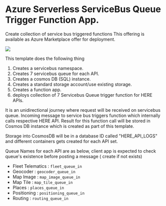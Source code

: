 # Azure Serverless ServiceBus Queue Trigger Function App.

Create collection of service bus triggered functions
This offering is available as Azure Marketplace offer for deployment.

<a href="https://portal.azure.com/#create/Microsoft.Template/uri/https%3A%2F%2Fraw.githubusercontent.com%2Fnavinmistry%2Fhere-azure-serverless%2Fmaster%2FarmTemplates%2F101-hlsARMTemplateWebAppBackend%2Fazuredeploy.json" target="_blank">
    <img src="http://azuredeploy.net/deploybutton.png"/>
</a>

This template does the following thing
  1. Creates a servicebus namespace.
  2. Creates 7 servicebus queue for each API.
  2. Creates a cosmos DB (SQL) instance.
  3. Creates a standard storage account/use existing storage.
  4. Creates a function app.
  5. deploys collection of 7 Servicebus Queue trigger function for HERE APIs.

It is an unidirectional journey where request will be received on servicebus queue.
Incoming message to service bus triggers function which internally calls respective HERE API.
Result for this function call will be stored in Cosmos DB instance which is created as part of this template.

Storage into CosmosDB will be in a database ID called "HERE_API_LOGS" and different containers gets created for each API set.

Queue Names for each API are as below, client app is expected to check queue's existence before posting a message ( create if not exists)

* Fleet Telematics : `fleet_queue_in`
* Geocoder    : `geocoder_queue_in`
* Map Image   : `map_image_queue_in`
* Map Tile    : `map_tile_queue_in`
* Places      : `places_queue_in`
* Positioning : `positioning_queue_in`
* Routing     : `routing_queue_in`
